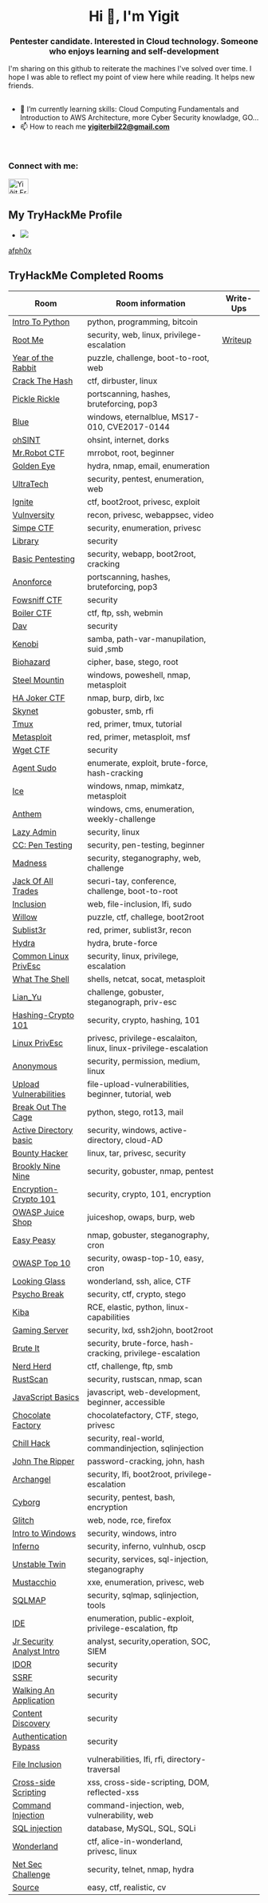 <h1 align="center">Hi 👋, I'm Yigit</h1>
<h3 align="center">Pentester candidate. Interested in Cloud technology. Someone who enjoys learning and self-development</h3>

I'm sharing on this github to reiterate the machines I've solved over time. I hope I was able to reflect my point of view here while reading. It helps new friends.



##
- 🌱 I’m currently learning skills: Cloud Computing Fundamentals and Introduction to AWS Architecture, more Cyber Security knowladge, GO...
-  📫 How to reach me **yigiterbil22@gmail.com**
<br>

<h3 align="left">Connect with me:</h3>
<p align="left">
<a href="https://www.linkedin.com/in/yi%C4%9Fit-erbil/" target="blank"><img align="center" src="https://raw.githubusercontent.com/rahuldkjain/github-profile-readme-generator/master/src/images/icons/Social/linked-in-alt.svg" alt="Yiğit.Erbil" height="30" width="40" /></a>
</p>

## My TryHackMe Profile

- <img src="https://tryhackme-badges.s3.amazonaws.com/afph0x.png?7">
[afph0x](https://tryhackme.com/p/afph0x)

## TryHackMe Completed Rooms 

| Room | Room information | Write-Ups |
| ------ | ------------------------- | --------------|
| [Intro To Python](https://tryhackme.com/room/introtopython) | python, programming, bitcoin|
| [Root Me](https://tryhackme.com/room/rrootme) | security, web, linux, privilege-escalation | [Writeup](https://github.com/4F9h0x/THM-RootMe-Walkthrough/blob/main/RootMe) |
| [Year of the Rabbit](https://tryhackme.com/room/yearoftherabbit) | puzzle, challenge, boot-to-root, web | 
| [Crack The Hash](https://tryhackme.com/room/crackthehash) | ctf, dirbuster, linux |
| [Pickle Rickle](https://tryhackme.com/room/picklerick) | portscanning, hashes, bruteforcing, pop3 |
| [Blue](https://tryhackme.com/room/blue) | windows, eternalblue, MS17-010, CVE2017-0144 |
| [ohSINT](https://tryhackme.com/room/ohsint) | ohsint, internet, dorks |
| [Mr.Robot CTF](https://tryhackme.com/room/mrrobot) | mrrobot, root, beginner |
| [Golden Eye](https://tryhackme.com/room/goldeneye) | hydra, nmap, email, enumeration |
| [UltraTech](https://tryhackme.com/room/ultratech1) | security, pentest, enumeration, web |
| [Ignite](https://tryhackme.com/room/ignite) | ctf, boot2root, privesc, exploit |
| [Vulnversity](https://tryhackme.com/room/vulnversity) | recon, privesc, webappsec, video |
| [Simpe CTF](https://tryhackme.com/room/easyctf) | security, enumeration, privesc |
| [Library](https://tryhackme.com/room/bsidesgtlibrary) | security |
| [Basic Pentesting](https://tryhackme.com/room/basicpentestingjt) | security, webapp, boot2root, cracking |
| [Anonforce](https://tryhackme.com/room/bsidesgtanonforce) | portscanning, hashes, bruteforcing, pop3 |
| [Fowsniff CTF](https://tryhackme.com/room/ctf) | security |
| [Boiler CTF](https://tryhackme.com/room/boilerctf2) | ctf, ftp, ssh, webmin |
| [Dav](https://tryhackme.com/room/bsidesgtdav) | security |
| [Kenobi](https://tryhackme.com/room/kenobi) | samba, path-var-manupilation, suid ,smb |
| [Biohazard](https://tryhackme.com/room/biohazard) | cipher, base, stego, root |
| [Steel Mountin](https://tryhackme.com/room/steelmountain) | windows, poweshell, nmap, metasploit |
| [HA Joker CTF](https://tryhackme.com/room/jokerctf) | nmap, burp, dirb, lxc |
| [Skynet](https://tryhackme.com/room/skynet) | gobuster, smb, rfi |
| [Tmux](https://tryhackme.com/room/rptmux) | red, primer, tmux, tutorial |
| [Metasploit](https://tryhackme.com/room/rpmetasploit) | red, primer, metasploit, msf |
| [Wget CTF](https://tryhackme.com/room/wgelctf) | security |
| [Agent Sudo](https://tryhackme.com/room/agentsudoctf) | enumerate, exploit, brute-force, hash-cracking |
| [Ice](https://tryhackme.com/room/ice) | windows, nmap, mimkatz, metasploit |
| [Anthem](https://tryhackme.com/room/anthem) | windows, cms, enumeration, weekly-challenge |
| [Lazy Admin](https://tryhackme.com/room/lazyadmin) | security, linux |
| [CC: Pen Testing](https://tryhackme.com/room/ccpentesting) | security, pen-testing, beginner |
| [Madness](https://tryhackme.com/room/madness) | security, steganography, web, challenge |
| [Jack Of All Trades](https://tryhackme.com/room/jackofalltrades) | securi-tay, conference, challenge, boot-to-root |
| [Inclusion](https://tryhackme.com/room/inclusion) | web, file-inclusion, lfi, sudo |
| [Willow](https://tryhackme.com/room/willow) | puzzle, ctf, challege, boot2root |
| [Sublist3r](https://tryhackme.com/room/rpsublist3r) | red, primer, sublist3r, recon |
| [Hydra](https://tryhackme.com/room/hydra) | hydra, brute-force |
| [Common Linux PrivEsc](https://tryhackme.com/room/commonlinuxprivesc) | security, linux, privilege, escalation |
| [What The Shell](https://tryhackme.com/room/introtoshells) | shells, netcat, socat, metasploit |
| [Lian_Yu](https://tryhackme.com/room/lianyu) | challenge, gobuster, steganograph, priv-esc |
| [Hashing-Crypto 101](https://tryhackme.com/room/hashingcrypto101) | security, crypto, hashing, 101 |
| [Linux PrivEsc](https://tryhackme.com/room/linuxprivesc) | privesc, privilege-escalaiton, linux, linux-privilege-escalation |
| [Anonymous](https://tryhackme.com/room/anonymous) | security, permission, medium, linux |
| [Upload Vulnerabilities](https://tryhackme.com/room/uploadvulns) | file-upload-vulnerabilities, beginner, tutorial, web |
| [Break Out The Cage](https://tryhackme.com/room/breakoutthecage1) | python, stego, rot13, mail |
| [Active Directory basic](https://tryhackme.com/room/activedirectorybasics) | security, windows, active-directory, cloud-AD |
| [Bounty Hacker](https://tryhackme.com/room/cowboyhacker) | linux, tar, privesc, security |
| [Brookly Nine Nine](https://tryhackme.com/room/brooklynninenine) | security, gobuster, nmap, pentest |
| [Encryption-Crypto 101](https://tryhackme.com/room/encryptioncrypto101) | security, crypto, 101, encryption |
| [OWASP Juice Shop](https://tryhackme.com/room/owaspjuiceshop) | juiceshop, owaps, burp, web |
| [Easy Peasy](https://tryhackme.com/room/easypeasyctf) | nmap, gobuster, steganography, cron |
| [OWASP Top 10](https://tryhackme.com/room/owasptop10) | security, owasp-top-10, easy, cron |
| [Looking Glass](https://tryhackme.com/room/lookingglass) | wonderland, ssh, alice, CTF |
| [Psycho Break](https://tryhackme.com/room/psychobreak) | security, ctf, crypto, stego |
| [Kiba](https://tryhackme.com/room/kiba) | RCE, elastic, python, linux-capabilities |
| [Gaming Server](https://tryhackme.com/room/gamingserver) | security, lxd, ssh2john, boot2root |
| [Brute It](https://tryhackme.com/room/bruteit) | security, brute-force, hash-cracking, privilege-escalation |
| [Nerd Herd](https://tryhackme.com/room/nerdherd) | ctf, challenge, ftp, smb |
| [RustScan](https://tryhackme.com/room/rustscan) | security, rustscan, nmap, scan |
| [JavaScript Basics](https://tryhackme.com/room/javascriptbasics) | javascript, web-development, beginner, accessible |
| [Chocolate Factory](https://tryhackme.com/room/chocolatefactory) | chocolatefactory, CTF, stego, privesc |
| [Chill Hack](https://tryhackme.com/room/chillhack) | security, real-world, commandinjection, sqlinjection |
| [John The Ripper](https://tryhackme.com/room/johntheripper0) | password-cracking, john, hash |
| [Archangel](https://tryhackme.com/room/archangel) | security, lfi, boot2root, privilege-escalation |
| [Cyborg](https://tryhackme.com/room/cyborgt8) | security, pentest, bash, encryption |
| [Glitch](https://tryhackme.com/room/glitch) | web, node, rce, firefox |
| [Intro to Windows](https://tryhackme.com/room/intro2windows) | security, windows, intro |
| [Inferno](https://tryhackme.com/room/inferno) | security, inferno, vulnhub, oscp |
| [Unstable Twin](https://tryhackme.com/room/unstabletwin) | security, services, sql-injection, steganography |
| [Mustacchio](https://tryhackme.com/room/mustacchio) | xxe, enumeration, privesc, web |
| [SQLMAP](https://tryhackme.com/room/sqlmap) | security, sqlmap, sqlinjection, tools |
| [IDE](https://tryhackme.com/room/ide) | enumeration, public-exploit, privilege-escalation, ftp |
| [Jr Security Analyst Intro](https://tryhackme.com/room/jrsecanalystintrouxo) | analyst, security,operation, SOC, SIEM |
| [IDOR](https://tryhackme.com/room/idor) | security |
| [SSRF](https://tryhackme.com/room/ssrfqi) | security |
| [Walking An Application](https://tryhackme.com/room/walkinganapplication) | security |
| [Content Discovery](https://tryhackme.com/room/contentdiscovery) | security |
| [Authentication Bypass](https://tryhackme.com/room/authenticationbypass) | security |
| [File Inclusion](https://tryhackme.com/room/fileinc) | vulnerabilities, lfi, rfi, directory-traversal |
| [Cross-side Scripting](https://tryhackme.com/room/xssgi) | xss, cross-side-scripting, DOM, reflected-xss |
| [Command Injection](https://tryhackme.com/room/oscommandinjection) | command-injection, web, vulnerability, web |
| [SQL injection](https://tryhackme.com/room/sqlinjectionlm) | database, MySQL, SQL, SQLi |
| [Wonderland](https://tryhackme.com/room/wonderland) | ctf, alice-in-wonderland, privesc, linux |
| [Net Sec Challenge](https://tryhackme.com/room/netsecchallenge) | security, telnet, nmap, hydra |
| [Source](https://tryhackme.com/room/source) | easy, ctf, realistic, cv |
